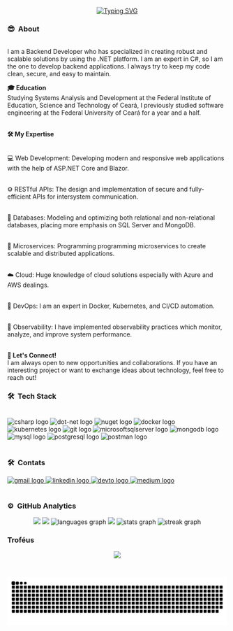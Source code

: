 <p align="center" >
<a href="[https://git.io/typing-sv](https://git.io/typing-sv)g"><img src="https://readme-typing-svg.demolab.com?font=Fira+Sans&size=22&duration=3000&pause=1000&color=993399&center=true&vCenter=true&width=450&lines=Ol%C3%A1!+%F0%9F%91%8B%F0%9F%8F%BB+Bem+Vindos!;Meu+nome+é+Fabrício!;Desenvolvedor+Backend" alt="Typing SVG" /></a>
</p>

### 😎 &nbsp;About

<p align="center">
 
<br>I am a Backend Developer who has specialized in creating robust and scalable solutions by using the .NET platform. I am an expert in C#, so I am the one to develop backend applications. I always try to keep my code clean, secure, and easy to maintain.
<br>

<strong>🎓 Education </strong>
<br>
Studying Systems Analysis and Development at the Federal Institute of Education, Science and Technology of Ceará, I previously studied software engineering at the Federal University of Ceará for a year and a half.

<br><strong> 🛠️ My Expertise </strong>

<br>💻 Web Development: Developing modern and responsive web applications with the help of ASP.NET Core and Blazor.

<br>⚙️ RESTful APIs: The design and implementation of secure and fully-efficient APIs for intersystem communication.

<br>🎲 Databases: Modeling and optimizing both relational and non-relational databases, placing more emphasis on SQL Server and MongoDB.

<br>🧩 Microservices: Programming programming microservices to create scalable and distributed applications.

<br>☁️ Cloud: Huge knowledge of cloud solutions especially with Azure and AWS dealings.

<br>🔐 DevOps: I am an expert in Docker, Kubernetes, and CI/CD automation.

<br>🔎 Observability: I have implemented observability practices which monitor, analyze, and improve system performance.

<br><strong> 💬 Let's Connect! </strong>
<br>I am always open to new opportunities and collaborations. If you have an interesting project or want to exchange ideas about technology, feel free to reach out!
</p>

 ### 🛠 &nbsp;Tech Stack
 <br>
<div align="left">
  <img src="https://skillicons.dev/icons?i=cs" height="30" alt="csharp logo"  />
  <img src="https://skillicons.dev/icons?i=dotnet" height="30" alt="dot-net logo"  />
  <img src="https://cdn.simpleicons.org/nuget/004880" height="30" alt="nuget logo"  />
  <img src="https://skillicons.dev/icons?i=docker" height="30" alt="docker logo"  />
  <img src="https://skillicons.dev/icons?i=kubernetes" height="30" alt="kubernetes logo"  />
  <img src="https://skillicons.dev/icons?i=git" height="30" alt="git logo"  />
  <img src="https://cdn.jsdelivr.net/gh/devicons/devicon/icons/microsoftsqlserver/microsoftsqlserver-plain.svg" height="30" alt="microsoftsqlserver logo"  />
  <img src="https://cdn.jsdelivr.net/gh/devicons/devicon/icons/mongodb/mongodb-original.svg" height="30" alt="mongodb logo"  />
  <img src="https://cdn.jsdelivr.net/gh/devicons/devicon/icons/mysql/mysql-original.svg" height="30" alt="mysql logo"  />
  <img src="https://cdn.jsdelivr.net/gh/devicons/devicon/icons/postgresql/postgresql-original.svg" height="30" alt="postgresql logo"  />
  <img src="https://skillicons.dev/icons?i=postman" height="30" alt="postman logo"  />

</div>
<br>

 ### 🛠 &nbsp;Contats

<div align="left">
  <a href="mailto:fabricioccarvalho348@gmail.com" target="_blank">
    <img src="https://img.shields.io/static/v1?message=Gmail&logo=gmail&label=&color=D14836&logoColor=white&labelColor=&style=for-the-badge" height="35" alt="gmail logo"  />
  </a>
  <a href="https://www.linkedin.com/in/inacio-fabricio-carvalho/" target="_blank">
    <img src="https://img.shields.io/static/v1?message=LinkedIn&logo=linkedin&label=&color=0077B5&logoColor=white&labelColor=&style=for-the-badge" height="35" alt="linkedin logo"  />
  </a>
  <a href="https://dev.to/fabriciocarvalho348" target="_blank">
    <img src="https://img.shields.io/static/v1?message=dev.to&logo=dev.to&label=&color=0A0A0A&logoColor=white&labelColor=&style=for-the-badge" height="35" alt="devto logo"  />
  </a>
  <a href="https://medium.com/@fabriciocarvalhodev" target="_blank">
    <img src="https://img.shields.io/static/v1?message=Medium&logo=medium&label=&color=12100E&logoColor=white&labelColor=&style=for-the-badge" height="35" alt="medium logo"  />
  </a>
</div>
<br>

###
 ### ⚙️ &nbsp;GitHub Analytics
<div align="center">
 <img src="http://github-profile-summary-cards.vercel.app/api/cards/stats?username=fabriciocarvalho348&theme=tokyonight&rank_icon=defaut&include_all_commits=true" />
 <img src="http://github-profile-summary-cards.vercel.app/api/cards/productive-time?username=fabriciocarvalho348&theme=tokyonight&utcOffset=8" />
   <img src="https://github-readme-stats.vercel.app/api/top-langs?username=FabricioCarvalho348&locale=en&hide_title=false&layout=compact&card_width=320&langs_count=5&theme=tokyonight&hide_border=false" height="150" alt="languages graph"  />
 <img src="http://github-profile-summary-cards.vercel.app/api/cards/profile-details?username=fabriciocarvalho348&theme=tokyonight&card_width=500px" />
  <img src="https://github-readme-stats.vercel.app/api?username=FabricioCarvalho348&hide_title=false&hide_rank=false&show_icons=true&include_all_commits=true&count_private=true&disable_animations=false&theme=tokyonight&locale=en&hide_border=false" height="150" alt="stats graph"  />
  <img src="https://streak-stats.demolab.com?user=FabricioCarvalho348&locale=en&mode=daily&theme=tokyonight&hide_border=false&border_radius=5" height="150" alt="streak graph"  />
</div>

<h3>Troféus</h3>
   <div align="center">
       <img src="https://github-profile-trophy.vercel.app/?username=fabriciocarvalho348&theme=tokyonight&column=-1"/>
   </div>

###

<br clear="both">

<img src="https://raw.githubusercontent.com/FabricioCarvalho348/FabricioCarvalho348/output/snake.svg" alt="Snake animation" />

###
